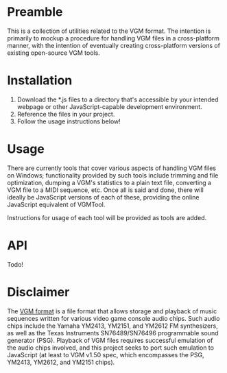 # Preamble

This is a collection of utilities related to the VGM format. The intention is primarily to mockup a procedure for handling VGM files in a cross-platform manner, with the intention of eventually creating cross-platform versions of existing open-source VGM tools.

# Installation

1. Download the *.js files to a directory that's accessible by your intended webpage or other JavaScript-capable development environment.
2. Reference the files in your project.
3. Follow the usage instructions below!

# Usage

There are currently tools that cover various aspects of handling VGM files on Windows; functionality provided by such tools include trimming and file optimization, dumping a VGM's statistics to a plain text file, converting a VGM file to a MIDI sequence, etc. Once all is said and done, there will ideally be JavaScript versions of each of these, providing the online JavaScript equivalent of VGMTool.

Instructions for usage of each tool will be provided as tools are added.

# API

Todo!

# Disclaimer

The [VGM format](http://www.smspower.org/Development/VGMFormat) is a file format that allows storage and playback of music sequences written for various video game console audio chips. Such audio chips include the Yamaha YM2413, YM2151, and YM2612 FM synthesizers, as well as the Texas Instruments SN76489/SN76496 programmable sound generator (PSG). Playback of VGM files requires successful emulation of the audio chips involved, and this project seeks to port such emulation to JavaScript (at least to VGM v1.50 spec, which encompasses the PSG, YM2413, YM2612, and YM2151 chips).
